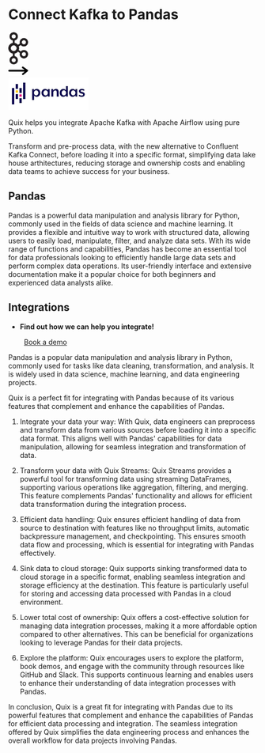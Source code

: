 # Connect Kafka to Pandas

<div class="connect-images cards blog-grid-card" markdown>
<div>
<img src="../images/kafka_logo.png" width="40px" />
</div>
<div>
<img src="../images/arrow.svg" width="40px" />
</div>
<div>
<img src="./images/pandas_1.jpg" />
</div>
</div>

Quix helps you integrate Apache Kafka with Apache Airflow using pure Python.

Transform and pre-process data, with the new alternative to Confluent Kafka Connect, before loading it into a specific format, simplifying data lake house arthitectures, reducing storage and ownership costs and enabling data teams to achieve success for your business.

## Pandas

Pandas is a powerful data manipulation and analysis library for Python, commonly used in the fields of data science and machine learning. It provides a flexible and intuitive way to work with structured data, allowing users to easily load, manipulate, filter, and analyze data sets. With its wide range of functions and capabilities, Pandas has become an essential tool for data professionals looking to efficiently handle large data sets and perform complex data operations. Its user-friendly interface and extensive documentation make it a popular choice for both beginners and experienced data analysts alike.

## Integrations

<div class="grid cards" markdown>

- __Find out how we can help you integrate!__

    <a class="md-button md-button--primary" href="https://share.hsforms.com/1iW0TmZzKQMChk0lxd_tGiw4yjw2?__hstc=175542013.2303933fbd746c0ac86d9ccbe9bc9100.1728383268831.1729603416735.1729620918855.31&__hssc=175542013.1.1729620918855&__hsfp=2132701734" target="_blank" style="margin:.5rem;">Book a demo</a>

</div>


Pandas is a popular data manipulation and analysis library in Python, commonly used for tasks like data cleaning, transformation, and analysis. It is widely used in data science, machine learning, and data engineering projects. 

Quix is a perfect fit for integrating with Pandas because of its various features that complement and enhance the capabilities of Pandas. 

1. Integrate your data your way: With Quix, data engineers can preprocess and transform data from various sources before loading it into a specific data format. This aligns well with Pandas' capabilities for data manipulation, allowing for seamless integration and transformation of data.

2. Transform your data with Quix Streams: Quix Streams provides a powerful tool for transforming data using streaming DataFrames, supporting various operations like aggregation, filtering, and merging. This feature complements Pandas' functionality and allows for efficient data transformation during the integration process.

3. Efficient data handling: Quix ensures efficient handling of data from source to destination with features like no throughput limits, automatic backpressure management, and checkpointing. This ensures smooth data flow and processing, which is essential for integrating with Pandas effectively.

4. Sink data to cloud storage: Quix supports sinking transformed data to cloud storage in a specific format, enabling seamless integration and storage efficiency at the destination. This feature is particularly useful for storing and accessing data processed with Pandas in a cloud environment.

5. Lower total cost of ownership: Quix offers a cost-effective solution for managing data integration processes, making it a more affordable option compared to other alternatives. This can be beneficial for organizations looking to leverage Pandas for their data projects.

6. Explore the platform: Quix encourages users to explore the platform, book demos, and engage with the community through resources like GitHub and Slack. This supports continuous learning and enables users to enhance their understanding of data integration processes with Pandas.

In conclusion, Quix is a great fit for integrating with Pandas due to its powerful features that complement and enhance the capabilities of Pandas for efficient data processing and integration. The seamless integration offered by Quix simplifies the data engineering process and enhances the overall workflow for data projects involving Pandas.

